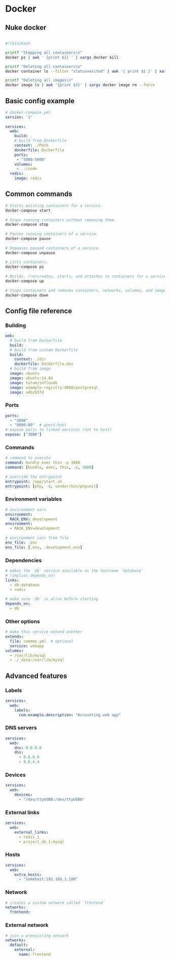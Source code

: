 # Docker

## Nuke docker
```bash

#!/bin/bash

printf "Stopping all containers\n"
docker ps | awk ' {print $1} ' | xargs docker kill

printf "Deleting all containers\n"
docker container ls --filter "status=exited" | awk '{ print $1 }' | xargs docker container rm

printf "Deleting all images\n"
docker image ls | awk '{print $3}' | xargs docker image rm --force
```

## Basic config example
 
```yml
# docker-compose.yml
version: '3'
 
services:
  web:
    build: .
    # build from Dockerfile
    context: ./Path
    dockerfile: Dockerfile
    ports:
     - "5000:5000"
    volumes:
     - .:/code
  redis:
    image: redis
```
 
## Common commands
 
```bash
# Starts existing containers for a service.
docker-compose start
 
# Stops running containers without removing them.
docker-compose stop
 
# Pauses running containers of a service.
docker-compose pause
 
# Unpauses paused containers of a service.
docker-compose unpause
 
# Lists containers.
docker-compose ps
 
# Builds, (re)creates, starts, and attaches to containers for a service.
docker-compose up
 
# Stops containers and removes containers, networks, volumes, and images created by up.
docker-compose down
```
 
## Config file reference
 
### Building
 
```yml
web:
  # build from Dockerfile
  build: .
  # build from custom Dockerfile
  build:
    context: ./dir
    dockerfile: Dockerfile.dev
  # build from image
  image: ubuntu
  image: ubuntu:14.04
  image: tutum/influxdb
  image: example-registry:4000/postgresql
  image: a4bc65fd
```
 
### Ports
 
```yml
ports:
  - "3000"
  - "8000:80"  # guest:host
# expose ports to linked services (not to host)
expose: ["3000"]
```
 
### Commands
 
```yml
# command to execute
command: bundle exec thin -p 3000
command: [bundle, exec, thin, -p, 3000]
 
# override the entrypoint
entrypoint: /app/start.sh
entrypoint: [php, -d, vendor/bin/phpunit]
```
 
### Environment variables
 
```yml
# environment vars
environment:
  RACK_ENV: development
environment:
  - RACK_ENV=development
 
# environment vars from file
env_file: .env
env_file: [.env, .development.env]
```
 
### Dependencies
 
```yml
# makes the `db` service available as the hostname `database`
# (implies depends_on)
links:
  - db:database
  - redis
 
# make sure `db` is alive before starting
depends_on:
  - db
```
 
### Other options
 
```yml
# make this service extend another
extends:
  file: common.yml  # optional
  service: webapp
volumes:
  - /var/lib/mysql
  - ./_data:/var/lib/mysql
```
 
## Advanced features
 
### Labels
 
```yml
services:
  web:
    labels:
      com.example.description: "Accounting web app"
```
 
### DNS servers
 
```yml
services:
  web:
    dns: 8.8.8.8
    dns:
      - 8.8.8.8
      - 8.8.4.4
```
 
### Devices
 
```yml
services:
  web:
    devices:
      - "/dev/ttyUSB0:/dev/ttyUSB0"
```
 
### External links
 
```yml
services:
  web:
    external_links:
      - redis_1
      - project_db_1:mysql
```
 
### Hosts
 
```yml
services:
  web:
    extra_hosts:
      - "somehost:192.168.1.100"
```
 
### Network
 
```yml
# creates a custom network called `frontend`
networks:
  frontend:
```
 
### External network
 
```yml
# join a preexisting network
networks:
  default:
    external:
      name: frontend
```
